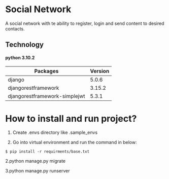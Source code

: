 # Social Network
A social network with te ability to register, login and send content to desired contacts.

## Technology
#### python 3.10.2
|Packages                           | Version |
|--------                           |---------|
|django                             | 5.0.6   |
|djangorestframework                | 3.15.2  |
|djangorestframework-simplejwt      | 5.3.1   |

# How to install and run project?
1. Create .envs directory like .sample_envs

2. Go into virtual environment and run the command in below:

```
$ pip install -r requirments/base.txt
```

2.python manage.py migrate

3.python manage.py runserver
